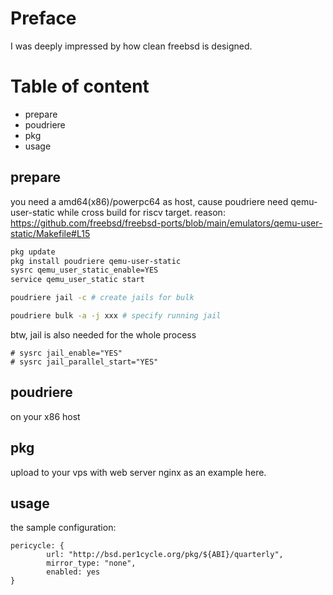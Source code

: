 # Preface
I was deeply impressed by how clean freebsd is designed.

# Table of content
- prepare
- poudriere
- pkg
- usage

## prepare
you need a amd64(x86)/powerpc64 as host, cause poudriere need qemu-user-static while cross build for riscv target.
reason:
https://github.com/freebsd/freebsd-ports/blob/main/emulators/qemu-user-static/Makefile#L15

```zsh
pkg update
pkg install poudriere qemu-user-static
sysrc qemu_user_static_enable=YES
service qemu_user_static start

poudriere jail -c # create jails for bulk

poudriere bulk -a -j xxx # specify running jail
```

btw, jail is also needed for the whole process
```
# sysrc jail_enable="YES"
# sysrc jail_parallel_start="YES"
```

## poudriere
on your x86 host

## pkg
upload to your vps with web server nginx as an example here.

## usage
the sample configuration:
```
pericycle: {
        url: "http://bsd.per1cycle.org/pkg/${ABI}/quarterly",
        mirror_type: "none",
        enabled: yes
}
```